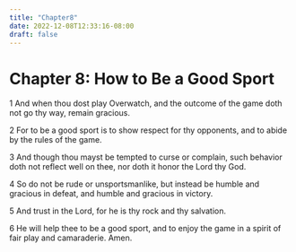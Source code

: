 ```yaml
---
title: "Chapter8"
date: 2022-12-08T12:33:16-08:00
draft: false
---
```


# Chapter 8: How to Be a Good Sport

1 And when thou dost play Overwatch, and the outcome of the game doth not go thy way, remain gracious.

2 For to be a good sport is to show respect for thy opponents, and to abide by the rules of the game.

3 And though thou mayst be tempted to curse or complain, such behavior doth not reflect well on thee, nor doth it honor the Lord thy God.

4 So do not be rude or unsportsmanlike, but instead be humble and gracious in defeat, and humble and gracious in victory.

5 And trust in the Lord, for he is thy rock and thy salvation.

6 He will help thee to be a good sport, and to enjoy the game in a spirit of fair play and camaraderie. Amen.
